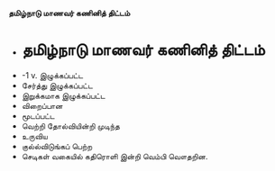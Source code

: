 **தமிழ்நாடு மாணவர் கணினித் திட்டம்**
- # தமிழ்நாடு மாணவர் கணினித் திட்டம்
- -1 v. இழுக்கப்பட்ட
- சேர்த்து இழுக்கப்பட்ட
- இறுக்கமாக இழுக்கப்பட்ட
- விறைப்பான
- மூடப்பட்ட
- வெற்றி தோல்வியின்றி முடிந்த
- உருவிய
- குல்ல்விடுங்கப் பெற்ற
- செடிகள் வகையில் கதிரொளி இன்றி வெம்பி வௌதறின.

